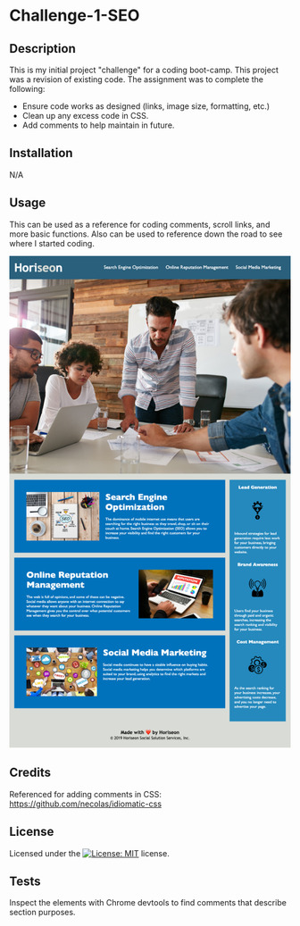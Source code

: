# Challenge-1-SEO

## Description

This is my initial project "challenge" for a coding boot-camp. This project was a revision of existing code. The assignment was to complete the following: 

- Ensure code works as designed (links, image size, formatting, etc.)
- Clean up any excess code in CSS. 
- Add comments to help maintain in future. 

## Installation

N/A

## Usage

This can be used as a reference for coding comments, scroll links, and more basic functions. Also can be used to reference down the road to see where I started coding. 

![Horiseon screenshot](./Develop/assets/images/horiseon-screenshot.png)

## Credits

Referenced for adding comments in CSS: https://github.com/necolas/idiomatic-css

## License

Licensed under the [![License: MIT](https://img.shields.io/badge/License-MIT-yellow.svg)](./LICENSE) license.

## Tests

Inspect the elements with Chrome devtools to find comments that describe section purposes. 